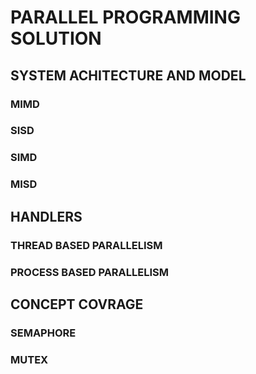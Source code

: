 # PARALLEL PROGRAMMING SOLUTION

## SYSTEM ACHITECTURE AND MODEL

### MIMD
### SISD
### SIMD
### MISD


## HANDLERS
### THREAD BASED PARALLELISM
### PROCESS BASED PARALLELISM


## CONCEPT COVRAGE 
### SEMAPHORE 
### MUTEX